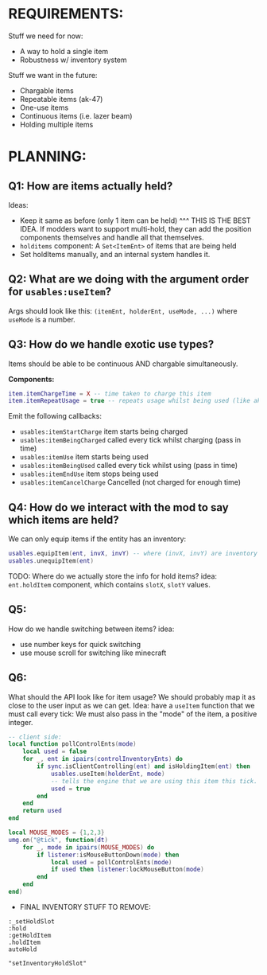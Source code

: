 
# REQUIREMENTS:

Stuff we need for now:
- A way to hold a single item
- Robustness w/ inventory system

Stuff we want in the future:
- Chargable items
- Repeatable items (ak-47)
- One-use items
- Continuous items (i.e. lazer beam)
- Holding multiple items




# PLANNING:


## Q1: How are items actually held?
Ideas:
- Keep it same as before (only 1 item can be held)
    ^^^ THIS IS THE BEST IDEA.
    If modders want to support multi-hold, they can add the 
    position components themselves and handle all that themselves.
- `holditems` component: A `Set<ItemEnt>` of items that are being held
- Set holdItems manually, and an internal system handles it.



## Q2: What are we doing with the argument order for `usables:useItem`?
Args should look like this:
`(itemEnt, holderEnt, useMode, ...)`
where `useMode` is a number.



## Q3: How do we handle exotic use types?
Items should be able to be continuous AND chargable simultaneously.

**Components:**
```lua
item.itemChargeTime = X -- time taken to charge this item
item.itemRepeatUsage = true -- repeats usage whilst being used (like ak47)
```

Emit the following callbacks:
- `usables:itemStartCharge` item starts being charged
- `usables:itemBeingCharged` called every tick whilst charging (pass in time)
- `usables:itemUse` item starts being used
- `usables:itemBeingUsed` called every tick whilst using (pass in time)
- `usables:itemEndUse` item stops being used
- `usables:itemCancelCharge` Cancelled (not charged for enough time)




## Q4: How do we interact with the mod to say which items are held?
We can only equip items if the entity has an inventory:
```lua
usables.equipItem(ent, invX, invY) -- where (invX, invY) are inventory coords
usables.unequipItem(ent)
```
TODO: Where do we actually store the info for hold items?
idea: `ent.holdItem` component, which contains `slotX`, `slotY` values.



## Q5:
How do we handle switching between items?
idea:
- use number keys for quick switching
- use mouse scroll for switching like minecraft


## Q6:
What should the API look like for item usage?
We should probably map it as close to the user input as we can get.
Idea: have a `useItem` function that we must call every tick:
We must also pass in the "mode" of the item, a positive integer.
```lua
-- client side:
local function pollControlEnts(mode)
    local used = false
    for _, ent in ipairs(controlInventoryEnts) do
        if sync.isClientControlling(ent) and isHoldingItem(ent) then
            usables.useItem(holderEnt, mode)
            -- tells the engine that we are using this item this tick.
            used = true
        end
    end
    return used
end

local MOUSE_MODES = {1,2,3}
umg.on("@tick", function(dt)
    for _, mode in ipairs(MOUSE_MODES) do
        if listener:isMouseButtonDown(mode) then
            local used = pollControlEnts(mode)
            if used then listener:lockMouseButton(mode)
        end
    end
end)
```






- FINAL INVENTORY STUFF TO REMOVE:
```
:_setHoldSlot
:hold
:getHoldItem
.holdItem
autoHold

"setInventoryHoldSlot"
```


